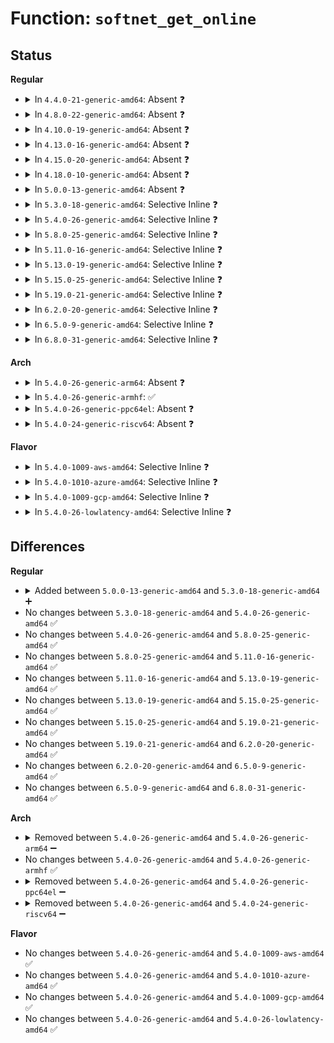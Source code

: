 # Function: <code>softnet_get_online</code>

## Status
<b>Regular</b>
<ul>
<li>
<details>
<summary>In <code>4.4.0-21-generic-amd64</code>: Absent ❓</summary>

```json
{
  "name": "softnet_get_online",
  "collision_type": "Unique Static",
  "inline_type": "Full",
  "funcs": [
    {
      "addr": 18446744071586412229,
      "name": "softnet_get_online",
      "external": false,
      "loc": "net/core/net-procfs.c:118",
      "file": "net/core/net-procfs.c",
      "inline": "not declared, inlined",
      "caller_inline": [
        "net/core/net-procfs.c:softnet_seq_start",
        "net/core/net-procfs.c:softnet_seq_next"
      ],
      "caller_func": []
    }
  ],
  "symbols": []
}
```
</details>
</li>
<li>
<details>
<summary>In <code>4.8.0-22-generic-amd64</code>: Absent ❓</summary>

```json
{
  "name": "softnet_get_online",
  "collision_type": "Unique Static",
  "inline_type": "Full",
  "funcs": [
    {
      "addr": 18446744071586855411,
      "name": "softnet_get_online",
      "external": false,
      "loc": "net/core/net-procfs.c:118",
      "file": "net/core/net-procfs.c",
      "inline": "not declared, inlined",
      "caller_inline": [
        "net/core/net-procfs.c:softnet_seq_next",
        "net/core/net-procfs.c:softnet_seq_start"
      ],
      "caller_func": []
    }
  ],
  "symbols": []
}
```
</details>
</li>
<li>
<details>
<summary>In <code>4.10.0-19-generic-amd64</code>: Absent ❓</summary>

```json
{
  "name": "softnet_get_online",
  "collision_type": "Unique Static",
  "inline_type": "Full",
  "funcs": [
    {
      "addr": 18446744071587046531,
      "name": "softnet_get_online",
      "external": false,
      "loc": "net/core/net-procfs.c:118",
      "file": "net/core/net-procfs.c",
      "inline": "not declared, inlined",
      "caller_inline": [
        "net/core/net-procfs.c:softnet_seq_next",
        "net/core/net-procfs.c:softnet_seq_start"
      ],
      "caller_func": []
    }
  ],
  "symbols": []
}
```
</details>
</li>
<li>
<details>
<summary>In <code>4.13.0-16-generic-amd64</code>: Absent ❓</summary>

```json
{
  "name": "softnet_get_online",
  "collision_type": "Unique Static",
  "inline_type": "Full",
  "funcs": [
    {
      "addr": 18446744071587174515,
      "name": "softnet_get_online",
      "external": false,
      "loc": "net/core/net-procfs.c:118",
      "file": "net/core/net-procfs.c",
      "inline": "not declared, inlined",
      "caller_inline": [
        "net/core/net-procfs.c:softnet_seq_next",
        "net/core/net-procfs.c:softnet_seq_start"
      ],
      "caller_func": []
    }
  ],
  "symbols": []
}
```
</details>
</li>
<li>
<details>
<summary>In <code>4.15.0-20-generic-amd64</code>: Absent ❓</summary>

```json
{
  "name": "softnet_get_online",
  "collision_type": "Unique Static",
  "inline_type": "Full",
  "funcs": [
    {
      "addr": 18446744071587679823,
      "name": "softnet_get_online",
      "external": false,
      "loc": "net/core/net-procfs.c:119",
      "file": "net/core/net-procfs.c",
      "inline": "not declared, inlined",
      "caller_inline": [
        "net/core/net-procfs.c:softnet_seq_next",
        "net/core/net-procfs.c:softnet_seq_start"
      ],
      "caller_func": []
    }
  ],
  "symbols": []
}
```
</details>
</li>
<li>
<details>
<summary>In <code>4.18.0-10-generic-amd64</code>: Absent ❓</summary>

```json
{
  "name": "softnet_get_online",
  "collision_type": "Unique Static",
  "inline_type": "Full",
  "funcs": [
    {
      "addr": 18446744071588012239,
      "name": "softnet_get_online",
      "external": false,
      "loc": "net/core/net-procfs.c:119",
      "file": "net/core/net-procfs.c",
      "inline": "not declared, inlined",
      "caller_inline": [
        "net/core/net-procfs.c:softnet_seq_next",
        "net/core/net-procfs.c:softnet_seq_start"
      ],
      "caller_func": []
    }
  ],
  "symbols": []
}
```
</details>
</li>
<li>
<details>
<summary>In <code>5.0.0-13-generic-amd64</code>: Absent ❓</summary>

```json
{
  "name": "softnet_get_online",
  "collision_type": "Unique Static",
  "inline_type": "Full",
  "funcs": [
    {
      "addr": 18446744071588172975,
      "name": "softnet_get_online",
      "external": false,
      "loc": "net/core/net-procfs.c:119",
      "file": "net/core/net-procfs.c",
      "inline": "not declared, inlined",
      "caller_inline": [
        "net/core/net-procfs.c:softnet_seq_next",
        "net/core/net-procfs.c:softnet_seq_start"
      ],
      "caller_func": []
    }
  ],
  "symbols": []
}
```
</details>
</li>
<li>
<details>
<summary>In <code>5.3.0-18-generic-amd64</code>: Selective Inline ❓</summary>

```c
struct softnet_data * softnet_get_online(loff_t * pos)
```

```json
{
  "name": "softnet_get_online",
  "collision_type": "Unique Static",
  "inline_type": "Selective",
  "funcs": [
    {
      "addr": 18446744071588500448,
      "name": "softnet_get_online",
      "external": false,
      "loc": "net/core/net-procfs.c:119",
      "file": "net/core/net-procfs.c",
      "inline": "not declared, inlined",
      "caller_inline": [],
      "caller_func": [
        "net/core/net-procfs.c:softnet_seq_next",
        "net/core/net-procfs.c:softnet_seq_start"
      ]
    }
  ],
  "symbols": [
    {
      "addr": 18446744071588500448,
      "name": "softnet_get_online",
      "section": ".text",
      "bind": "STB_LOCAL",
      "size": 82
    }
  ]
}
```
</details>
</li>
<li>
<details>
<summary>In <code>5.4.0-26-generic-amd64</code>: Selective Inline ❓</summary>

```c
struct softnet_data * softnet_get_online(loff_t * pos)
```

```json
{
  "name": "softnet_get_online",
  "collision_type": "Unique Static",
  "inline_type": "Selective",
  "funcs": [
    {
      "addr": 18446744071588708768,
      "name": "softnet_get_online",
      "external": false,
      "loc": "net/core/net-procfs.c:119",
      "file": "net/core/net-procfs.c",
      "inline": "not declared, inlined",
      "caller_inline": [],
      "caller_func": [
        "net/core/net-procfs.c:softnet_seq_next",
        "net/core/net-procfs.c:softnet_seq_start"
      ]
    }
  ],
  "symbols": [
    {
      "addr": 18446744071588708768,
      "name": "softnet_get_online",
      "section": ".text",
      "bind": "STB_LOCAL",
      "size": 82
    }
  ]
}
```
</details>
</li>
<li>
<details>
<summary>In <code>5.8.0-25-generic-amd64</code>: Selective Inline ❓</summary>

```c
struct softnet_data * softnet_get_online(loff_t * pos)
```

```json
{
  "name": "softnet_get_online",
  "collision_type": "Unique Static",
  "inline_type": "Selective",
  "funcs": [
    {
      "addr": 18446744071589574864,
      "name": "softnet_get_online",
      "external": false,
      "loc": "net/core/net-procfs.c:119",
      "file": "net/core/net-procfs.c",
      "inline": "not declared, inlined",
      "caller_inline": [],
      "caller_func": [
        "net/core/net-procfs.c:softnet_seq_next",
        "net/core/net-procfs.c:softnet_seq_start"
      ]
    }
  ],
  "symbols": [
    {
      "addr": 18446744071589574864,
      "name": "softnet_get_online",
      "section": ".text",
      "bind": "STB_LOCAL",
      "size": 82
    }
  ]
}
```
</details>
</li>
<li>
<details>
<summary>In <code>5.11.0-16-generic-amd64</code>: Selective Inline ❓</summary>

```c
struct softnet_data * softnet_get_online(loff_t * pos)
```

```json
{
  "name": "softnet_get_online",
  "collision_type": "Unique Static",
  "inline_type": "Selective",
  "funcs": [
    {
      "addr": 18446744071589584848,
      "name": "softnet_get_online",
      "external": false,
      "loc": "net/core/net-procfs.c:125",
      "file": "net/core/net-procfs.c",
      "inline": "not declared, inlined",
      "caller_inline": [],
      "caller_func": [
        "net/core/net-procfs.c:softnet_seq_next",
        "net/core/net-procfs.c:softnet_seq_start"
      ]
    }
  ],
  "symbols": [
    {
      "addr": 18446744071589584848,
      "name": "softnet_get_online",
      "section": ".text",
      "bind": "STB_LOCAL",
      "size": 82
    }
  ]
}
```
</details>
</li>
<li>
<details>
<summary>In <code>5.13.0-19-generic-amd64</code>: Selective Inline ❓</summary>

```c
struct softnet_data * softnet_get_online(loff_t * pos)
```

```json
{
  "name": "softnet_get_online",
  "collision_type": "Unique Static",
  "inline_type": "Selective",
  "funcs": [
    {
      "addr": 18446744071589482656,
      "name": "softnet_get_online",
      "external": false,
      "loc": "net/core/net-procfs.c:122",
      "file": "net/core/net-procfs.c",
      "inline": "not declared, inlined",
      "caller_inline": [],
      "caller_func": [
        "net/core/net-procfs.c:softnet_seq_next",
        "net/core/net-procfs.c:softnet_seq_start"
      ]
    }
  ],
  "symbols": [
    {
      "addr": 18446744071589482656,
      "name": "softnet_get_online",
      "section": ".text",
      "bind": "STB_LOCAL",
      "size": 82
    }
  ]
}
```
</details>
</li>
<li>
<details>
<summary>In <code>5.15.0-25-generic-amd64</code>: Selective Inline ❓</summary>

```c
struct softnet_data * softnet_get_online(loff_t * pos)
```

```json
{
  "name": "softnet_get_online",
  "collision_type": "Unique Static",
  "inline_type": "Selective",
  "funcs": [
    {
      "addr": 18446744071590222656,
      "name": "softnet_get_online",
      "external": false,
      "loc": "net/core/net-procfs.c:122",
      "file": "net/core/net-procfs.c",
      "inline": "not declared, inlined",
      "caller_inline": [],
      "caller_func": [
        "net/core/net-procfs.c:softnet_seq_next",
        "net/core/net-procfs.c:softnet_seq_start"
      ]
    }
  ],
  "symbols": [
    {
      "addr": 18446744071590222656,
      "name": "softnet_get_online",
      "section": ".text",
      "bind": "STB_LOCAL",
      "size": 124
    }
  ]
}
```
</details>
</li>
<li>
<details>
<summary>In <code>5.19.0-21-generic-amd64</code>: Selective Inline ❓</summary>

```c
struct softnet_data * softnet_get_online(loff_t * pos)
```

```json
{
  "name": "softnet_get_online",
  "collision_type": "Unique Static",
  "inline_type": "Selective",
  "funcs": [
    {
      "addr": 18446744071591800048,
      "name": "softnet_get_online",
      "external": false,
      "loc": "net/core/net-procfs.c:124",
      "file": "net/core/net-procfs.c",
      "inline": "not declared, inlined",
      "caller_inline": [],
      "caller_func": [
        "net/core/net-procfs.c:softnet_seq_next",
        "net/core/net-procfs.c:softnet_seq_start"
      ]
    }
  ],
  "symbols": [
    {
      "addr": 18446744071591800048,
      "name": "softnet_get_online",
      "section": ".text",
      "bind": "STB_LOCAL",
      "size": 144
    }
  ]
}
```
</details>
</li>
<li>
<details>
<summary>In <code>6.2.0-20-generic-amd64</code>: Selective Inline ❓</summary>

```c
struct softnet_data * softnet_get_online(loff_t * pos)
```

```json
{
  "name": "softnet_get_online",
  "collision_type": "Unique Static",
  "inline_type": "Selective",
  "funcs": [
    {
      "addr": 18446744071593594624,
      "name": "softnet_get_online",
      "external": false,
      "loc": "net/core/net-procfs.c:124",
      "file": "net/core/net-procfs.c",
      "inline": "not declared, inlined",
      "caller_inline": [],
      "caller_func": [
        "net/core/net-procfs.c:softnet_seq_next",
        "net/core/net-procfs.c:softnet_seq_start"
      ]
    }
  ],
  "symbols": [
    {
      "addr": 18446744071593594624,
      "name": "softnet_get_online",
      "section": ".text",
      "bind": "STB_LOCAL",
      "size": 144
    }
  ]
}
```
</details>
</li>
<li>
<details>
<summary>In <code>6.5.0-9-generic-amd64</code>: Selective Inline ❓</summary>

```c
struct softnet_data * softnet_get_online(loff_t * pos)
```

```json
{
  "name": "softnet_get_online",
  "collision_type": "Unique Static",
  "inline_type": "Selective",
  "funcs": [
    {
      "addr": 18446744071594067984,
      "name": "softnet_get_online",
      "external": false,
      "loc": "net/core/net-procfs.c:128",
      "file": "net/core/net-procfs.c",
      "inline": "not declared, inlined",
      "caller_inline": [],
      "caller_func": [
        "net/core/net-procfs.c:softnet_seq_next",
        "net/core/net-procfs.c:softnet_seq_start"
      ]
    }
  ],
  "symbols": [
    {
      "addr": 18446744071594067984,
      "name": "softnet_get_online",
      "section": ".text",
      "bind": "STB_LOCAL",
      "size": 144
    }
  ]
}
```
</details>
</li>
<li>
<details>
<summary>In <code>6.8.0-31-generic-amd64</code>: Selective Inline ❓</summary>

```c
struct softnet_data * softnet_get_online(loff_t * pos)
```

```json
{
  "name": "softnet_get_online",
  "collision_type": "Unique Static",
  "inline_type": "Selective",
  "funcs": [
    {
      "addr": 18446744071594862528,
      "name": "softnet_get_online",
      "external": false,
      "loc": "net/core/net-procfs.c:128",
      "file": "net/core/net-procfs.c",
      "inline": "not declared, inlined",
      "caller_inline": [],
      "caller_func": [
        "net/core/net-procfs.c:softnet_seq_next",
        "net/core/net-procfs.c:softnet_seq_start"
      ]
    }
  ],
  "symbols": [
    {
      "addr": 18446744071594862528,
      "name": "softnet_get_online",
      "section": ".text",
      "bind": "STB_LOCAL",
      "size": 144
    }
  ]
}
```
</details>
</li>
</ul>
<b>Arch</b>
<ul>
<li>
<details>
<summary>In <code>5.4.0-26-generic-arm64</code>: Absent ❓</summary>

```json
{
  "name": "softnet_get_online",
  "collision_type": "Unique Static",
  "inline_type": "Full",
  "funcs": [
    {
      "addr": 18446603336502269864,
      "name": "softnet_get_online",
      "external": false,
      "loc": "net/core/net-procfs.c:119",
      "file": "net/core/net-procfs.c",
      "inline": "not declared, inlined",
      "caller_inline": [
        "net/core/net-procfs.c:softnet_seq_next",
        "net/core/net-procfs.c:softnet_seq_start"
      ],
      "caller_func": []
    }
  ],
  "symbols": []
}
```
</details>
</li>
<li>
<details>
<summary>In <code>5.4.0-26-generic-armhf</code>: ✅</summary>

```c
struct softnet_data * softnet_get_online(loff_t * pos)
```

```json
{
  "name": "softnet_get_online",
  "collision_type": "Unique Static",
  "inline_type": "No",
  "funcs": [
    {
      "addr": 3235010672,
      "name": "softnet_get_online",
      "external": false,
      "loc": "net/core/net-procfs.c:119",
      "file": "net/core/net-procfs.c",
      "inline": "seen, unknown",
      "caller_inline": [],
      "caller_func": [
        "net/core/net-procfs.c:softnet_seq_next",
        "net/core/net-procfs.c:softnet_seq_start"
      ]
    }
  ],
  "symbols": [
    {
      "addr": 3235010672,
      "name": "softnet_get_online",
      "section": ".text",
      "bind": "STB_LOCAL",
      "size": 172
    }
  ]
}
```
</details>
</li>
<li>
<details>
<summary>In <code>5.4.0-26-generic-ppc64el</code>: Absent ❓</summary>

```json
{
  "name": "softnet_get_online",
  "collision_type": "Unique Static",
  "inline_type": "Full",
  "funcs": [
    {
      "addr": 13835058055295766132,
      "name": "softnet_get_online",
      "external": false,
      "loc": "net/core/net-procfs.c:119",
      "file": "net/core/net-procfs.c",
      "inline": "not declared, inlined",
      "caller_inline": [
        "net/core/net-procfs.c:softnet_seq_next",
        "net/core/net-procfs.c:softnet_seq_start"
      ],
      "caller_func": []
    }
  ],
  "symbols": []
}
```
</details>
</li>
<li>
<details>
<summary>In <code>5.4.0-24-generic-riscv64</code>: Absent ❓</summary>

```json
{
  "name": "softnet_get_online",
  "collision_type": "Unique Static",
  "inline_type": "Full",
  "funcs": [
    {
      "addr": 18446743936278504526,
      "name": "softnet_get_online",
      "external": false,
      "loc": "net/core/net-procfs.c:119",
      "file": "net/core/net-procfs.c",
      "inline": "not declared, inlined",
      "caller_inline": [
        "net/core/net-procfs.c:softnet_seq_next",
        "net/core/net-procfs.c:softnet_seq_start"
      ],
      "caller_func": []
    }
  ],
  "symbols": []
}
```
</details>
</li>
</ul>
<b>Flavor</b>
<ul>
<li>
<details>
<summary>In <code>5.4.0-1009-aws-amd64</code>: Selective Inline ❓</summary>

```c
struct softnet_data * softnet_get_online(loff_t * pos)
```

```json
{
  "name": "softnet_get_online",
  "collision_type": "Unique Static",
  "inline_type": "Selective",
  "funcs": [
    {
      "addr": 18446744071588315504,
      "name": "softnet_get_online",
      "external": false,
      "loc": "net/core/net-procfs.c:119",
      "file": "net/core/net-procfs.c",
      "inline": "not declared, inlined",
      "caller_inline": [],
      "caller_func": [
        "net/core/net-procfs.c:softnet_seq_next",
        "net/core/net-procfs.c:softnet_seq_start"
      ]
    }
  ],
  "symbols": [
    {
      "addr": 18446744071588315504,
      "name": "softnet_get_online",
      "section": ".text",
      "bind": "STB_LOCAL",
      "size": 82
    }
  ]
}
```
</details>
</li>
<li>
<details>
<summary>In <code>5.4.0-1010-azure-amd64</code>: Selective Inline ❓</summary>

```c
struct softnet_data * softnet_get_online(loff_t * pos)
```

```json
{
  "name": "softnet_get_online",
  "collision_type": "Unique Static",
  "inline_type": "Selective",
  "funcs": [
    {
      "addr": 18446744071588028288,
      "name": "softnet_get_online",
      "external": false,
      "loc": "net/core/net-procfs.c:119",
      "file": "net/core/net-procfs.c",
      "inline": "not declared, inlined",
      "caller_inline": [],
      "caller_func": [
        "net/core/net-procfs.c:softnet_seq_next",
        "net/core/net-procfs.c:softnet_seq_start"
      ]
    }
  ],
  "symbols": [
    {
      "addr": 18446744071588028288,
      "name": "softnet_get_online",
      "section": ".text",
      "bind": "STB_LOCAL",
      "size": 82
    }
  ]
}
```
</details>
</li>
<li>
<details>
<summary>In <code>5.4.0-1009-gcp-amd64</code>: Selective Inline ❓</summary>

```c
struct softnet_data * softnet_get_online(loff_t * pos)
```

```json
{
  "name": "softnet_get_online",
  "collision_type": "Unique Static",
  "inline_type": "Selective",
  "funcs": [
    {
      "addr": 18446744071588647328,
      "name": "softnet_get_online",
      "external": false,
      "loc": "net/core/net-procfs.c:119",
      "file": "net/core/net-procfs.c",
      "inline": "not declared, inlined",
      "caller_inline": [],
      "caller_func": [
        "net/core/net-procfs.c:softnet_seq_next",
        "net/core/net-procfs.c:softnet_seq_start"
      ]
    }
  ],
  "symbols": [
    {
      "addr": 18446744071588647328,
      "name": "softnet_get_online",
      "section": ".text",
      "bind": "STB_LOCAL",
      "size": 82
    }
  ]
}
```
</details>
</li>
<li>
<details>
<summary>In <code>5.4.0-26-lowlatency-amd64</code>: Selective Inline ❓</summary>

```c
struct softnet_data * softnet_get_online(loff_t * pos)
```

```json
{
  "name": "softnet_get_online",
  "collision_type": "Unique Static",
  "inline_type": "Selective",
  "funcs": [
    {
      "addr": 18446744071588786960,
      "name": "softnet_get_online",
      "external": false,
      "loc": "net/core/net-procfs.c:119",
      "file": "net/core/net-procfs.c",
      "inline": "not declared, inlined",
      "caller_inline": [],
      "caller_func": [
        "net/core/net-procfs.c:softnet_seq_next",
        "net/core/net-procfs.c:softnet_seq_start"
      ]
    }
  ],
  "symbols": [
    {
      "addr": 18446744071588786960,
      "name": "softnet_get_online",
      "section": ".text",
      "bind": "STB_LOCAL",
      "size": 82
    }
  ]
}
```
</details>
</li>
</ul>

## Differences
<b>Regular</b>
<ul>
<li>
<details>
<summary>Added between <code>5.0.0-13-generic-amd64</code> and <code>5.3.0-18-generic-amd64</code> ➕</summary>

```c
struct softnet_data * softnet_get_online(loff_t * pos)
```
</details>
</li>
<li>
No changes between <code>5.3.0-18-generic-amd64</code> and <code>5.4.0-26-generic-amd64</code> ✅
</li>
<li>
No changes between <code>5.4.0-26-generic-amd64</code> and <code>5.8.0-25-generic-amd64</code> ✅
</li>
<li>
No changes between <code>5.8.0-25-generic-amd64</code> and <code>5.11.0-16-generic-amd64</code> ✅
</li>
<li>
No changes between <code>5.11.0-16-generic-amd64</code> and <code>5.13.0-19-generic-amd64</code> ✅
</li>
<li>
No changes between <code>5.13.0-19-generic-amd64</code> and <code>5.15.0-25-generic-amd64</code> ✅
</li>
<li>
No changes between <code>5.15.0-25-generic-amd64</code> and <code>5.19.0-21-generic-amd64</code> ✅
</li>
<li>
No changes between <code>5.19.0-21-generic-amd64</code> and <code>6.2.0-20-generic-amd64</code> ✅
</li>
<li>
No changes between <code>6.2.0-20-generic-amd64</code> and <code>6.5.0-9-generic-amd64</code> ✅
</li>
<li>
No changes between <code>6.5.0-9-generic-amd64</code> and <code>6.8.0-31-generic-amd64</code> ✅
</li>
</ul>
<b>Arch</b>
<ul>
<li>
<details>
<summary>Removed between <code>5.4.0-26-generic-amd64</code> and <code>5.4.0-26-generic-arm64</code> ➖</summary>

```c
struct softnet_data * softnet_get_online(loff_t * pos)
```
</details>
</li>
<li>
No changes between <code>5.4.0-26-generic-amd64</code> and <code>5.4.0-26-generic-armhf</code> ✅
</li>
<li>
<details>
<summary>Removed between <code>5.4.0-26-generic-amd64</code> and <code>5.4.0-26-generic-ppc64el</code> ➖</summary>

```c
struct softnet_data * softnet_get_online(loff_t * pos)
```
</details>
</li>
<li>
<details>
<summary>Removed between <code>5.4.0-26-generic-amd64</code> and <code>5.4.0-24-generic-riscv64</code> ➖</summary>

```c
struct softnet_data * softnet_get_online(loff_t * pos)
```
</details>
</li>
</ul>
<b>Flavor</b>
<ul>
<li>
No changes between <code>5.4.0-26-generic-amd64</code> and <code>5.4.0-1009-aws-amd64</code> ✅
</li>
<li>
No changes between <code>5.4.0-26-generic-amd64</code> and <code>5.4.0-1010-azure-amd64</code> ✅
</li>
<li>
No changes between <code>5.4.0-26-generic-amd64</code> and <code>5.4.0-1009-gcp-amd64</code> ✅
</li>
<li>
No changes between <code>5.4.0-26-generic-amd64</code> and <code>5.4.0-26-lowlatency-amd64</code> ✅
</li>
</ul>
